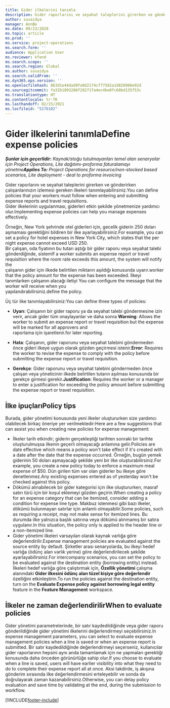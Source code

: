```yaml
---
title: Gider ilkelerini tanımla
description: Gider raporlarını ve seyahat taleplerini girerken ve gönderirken çalışanlarınızın izlemesi gereken gider ilkelerini tanımlayabilirsiniz.
author: suvaidya
manager: AnnBe
ms.date: 09/23/2020
ms.topic: article
ms.prod: ''
ms.service: project-operations
ms.search.form: ''
audience: Application User
ms.reviewer: kfend
ms.search.scope: ''
ms.search.region: Global
ms.author: suvaidya
ms.search.validFrom: ''
ms.dyn365.ops.version: ''
ms.openlocfilehash: 863d1e44dad9fa0d2174cf77582a1d820988e92d
ms.sourcegitcommit: fa32b1893286f20271fa4ec4be8fc68bd135f53c
ms.translationtype: HT
ms.contentlocale: tr-TR
ms.lasthandoff: 02/15/2021
ms.locfileid: "5276102"
---
```

# <a name="define-expense-policies"></a><span data-ttu-id="0f5ff-103">Gider ilkelerini tanımla</span><span class="sxs-lookup"><span data-stu-id="0f5ff-103">Define expense policies</span></span>

<span data-ttu-id="0f5ff-104">_**Şunlar için geçerlidir:** Kaynak/stoğu tutulmayanları temel alan senaryolar için Project Operations, Lite dağıtımı-proforma faturalamayı yönetme_</span><span class="sxs-lookup"><span data-stu-id="0f5ff-104">_**Applies To:** Project Operations for resource/non-stocked based scenarios, Lite deployment - deal to proforma invoicing_</span></span>

<span data-ttu-id="0f5ff-105">Gider raporlarını ve seyahat taleplerini girerken ve gönderirken çalışanlarınızın izlemesi gereken ilkeleri tanımlayabilirsiniz.</span><span class="sxs-lookup"><span data-stu-id="0f5ff-105">You can define policies that your workers must follow when entering and submitting expense reports and travel requisitions.</span></span>         
<span data-ttu-id="0f5ff-106">Gider ilkelerinin uygulanması, giderleri etkin şekilde yönetmenize yardımcı olur.</span><span class="sxs-lookup"><span data-stu-id="0f5ff-106">Implementing expense policies can help you manage expenses effectively.</span></span>         

<span data-ttu-id="0f5ff-107">Örneğin, New York şehrinde otel giderleri için, gecelik giderin 250 doları aşmaması gerektiğini bildiren bir ilke ayarlayabilirsiniz.</span><span class="sxs-lookup"><span data-stu-id="0f5ff-107">For example, you can set a policy for hotel expenses in New York City, which states that the per night expense cannot exceed USD 250.</span></span>       
<span data-ttu-id="0f5ff-108">Bir çalışan, oda fiyatının bu tutarı aştığı bir gider raporu veya seyahat talebi gönderdiğinde, sistem</span><span class="sxs-lookup"><span data-stu-id="0f5ff-108">If a worker submits an expense report or travel requisition where the room rate exceeds this amount, the system will notify the</span></span>         
<span data-ttu-id="0f5ff-109">çalışanın gider için ilkede belirtilen miktarın aşıldığı konusunda uyarır.</span><span class="sxs-lookup"><span data-stu-id="0f5ff-109">worker that the policy amount for the expense has been exceeded.</span></span> <span data-ttu-id="0f5ff-110">İlkeyi tanımlarken çalışanın alacağı iletiyi </span><span class="sxs-lookup"><span data-stu-id="0f5ff-110">You can configure the message that the worker will receive when you</span></span>        
<span data-ttu-id="0f5ff-111">yapılandırabilirsiniz.</span><span class="sxs-lookup"><span data-stu-id="0f5ff-111">define the policy.</span></span>      
        
<span data-ttu-id="0f5ff-112">Üç tür ilke tanımlayabilirsiniz:</span><span class="sxs-lookup"><span data-stu-id="0f5ff-112">You can define three types of policies:</span></span>         
        
- <span data-ttu-id="0f5ff-113">**Uyarı**: Çalışanın bir gider raporu ya da seyahat talebi göndermesine izin verir, ancak gider tüm onaylayanlar ve daha sonra </span><span class="sxs-lookup"><span data-stu-id="0f5ff-113">**Warning**: Allows the worker to submit an expense report or travel requisition but the expense will be marked for all approvers and</span></span>         
  <span data-ttu-id="0f5ff-114">raporlama için işaretlenir.</span><span class="sxs-lookup"><span data-stu-id="0f5ff-114">for later reporting.</span></span>        

- <span data-ttu-id="0f5ff-115">**Hata**: Çalışanın, gider raporunu veya seyahat talebini göndermeden önce gideri ilkeye uygun olarak gözden geçirmesi istenir.</span><span class="sxs-lookup"><span data-stu-id="0f5ff-115">**Error**: Requires the worker to revise the expense to comply with the policy before submitting the expense report or travel requisition.</span></span>        
 
 - <span data-ttu-id="0f5ff-116">**Gerekçe**: Gider raporunu veya seyahat talebini göndermeden önce çalışan veya yöneticinin ilkede belirtilen tutarın aşılması konusunda bir gerekçe girmesi gerekir.</span><span class="sxs-lookup"><span data-stu-id="0f5ff-116">**Justification**: Requires the worker or a manager to enter a justification for exceeding the policy amount before submitting the expense report or travel requisition.</span></span>        

## <a name="policy-tips"></a><span data-ttu-id="0f5ff-117">İlke ipuçları</span><span class="sxs-lookup"><span data-stu-id="0f5ff-117">Policy tips</span></span>
<span data-ttu-id="0f5ff-118">Burada, gider yönetimi konusunda yeni ilkeler oluştururken size yardımcı olabilecek birkaç öneriye yer verilmektedir:</span><span class="sxs-lookup"><span data-stu-id="0f5ff-118">Here are a few suggestions that can assist you when creating new policies for expense management:</span></span> 

- <span data-ttu-id="0f5ff-119">İlkeler tarih etkindir; giderin gerçekleştiği tarihten sonraki bir tarihte oluşturulmuşsa ilkenin geçerli olmayacağı anlamına gelir.</span><span class="sxs-lookup"><span data-stu-id="0f5ff-119">Policies are date effective which means a policy won't take effect if it's created with a date after the date that the expense occurred.</span></span> <span data-ttu-id="0f5ff-120">Örneğin, bugün yemek giderinin 50 doları aşmayacağı şekilde yeni bir ilke oluşturabilirsiniz.</span><span class="sxs-lookup"><span data-stu-id="0f5ff-120">For example, you create a new policy today to enforce a maximum meal expense of $50.</span></span> <span data-ttu-id="0f5ff-121">Dün girilen tüm var olan giderler bu ilkeye göre denetlenmez.</span><span class="sxs-lookup"><span data-stu-id="0f5ff-121">Any existing expenses entered as of yesterday won't be checked against this policy.</span></span>
- <span data-ttu-id="0f5ff-122">Dökümü alınabilecek bir gider kategorisi için ilke oluştururken, masraf satırı türü için bir koşul eklemeyi gözden geçirin.</span><span class="sxs-lookup"><span data-stu-id="0f5ff-122">When creating a policy for an expense category that can be itemized, consider adding a condition for expense line type.</span></span> <span data-ttu-id="0f5ff-123">Makbuz istenmesi gibi bazı ilkeler, dökümü bulunmayan satırlar için anlamlı olmayabilir.</span><span class="sxs-lookup"><span data-stu-id="0f5ff-123">Some policies, such as requiring a receipt, may not make sense for itemized lines.</span></span> <span data-ttu-id="0f5ff-124">Bu durumda ilke yalnızca başlık satırına veya dökümü alınmamış bir satıra uygulanır.</span><span class="sxs-lookup"><span data-stu-id="0f5ff-124">In this situation, the policy only is applied to the header line or a non-itemized line.</span></span> 
- <span data-ttu-id="0f5ff-125">Gider yönetimi ilkeleri varsayılan olarak kaynak varlığa göre değerlendirilir.</span><span class="sxs-lookup"><span data-stu-id="0f5ff-125">Expense management policies are evaluated against the source entity by default.</span></span> <span data-ttu-id="0f5ff-126">Şirketler arası senaryolarda, bu ilkeyi hedef varlığa (ödünç alan varlık yerine) göre değerlendirilecek şekilde ayarlayabilirsiniz.</span><span class="sxs-lookup"><span data-stu-id="0f5ff-126">For intercompany scenarios, you can set the policy to be evaluated against the destination entity (borrowing entity) instead.</span></span> <span data-ttu-id="0f5ff-127">İlkeleri hedef varlığa göre çalıştırmak için, **Özellik yönetimi** çalışma alanındaki **Gider ilkesini ödünç alan tüzel kişiye göre değerlendir** özelliğini etkinleştirin.</span><span class="sxs-lookup"><span data-stu-id="0f5ff-127">To run the policies against the destination entity, turn on the **Evaluate Expense policy against borrowing legal entity** feature in the **Feature Management** workspace.</span></span>

## <a name="when-to-evaluate-policies"></a><span data-ttu-id="0f5ff-128">İlkeler ne zaman değerlendirilir</span><span class="sxs-lookup"><span data-stu-id="0f5ff-128">When to evaluate policies</span></span>

<span data-ttu-id="0f5ff-129">Gider yönetimi parametrelerinde, bir satır kaydedildiğinde veya gider raporu gönderildiğinde gider yönetimi ilkelerini değerlendirmeyi seçebilirsiniz.</span><span class="sxs-lookup"><span data-stu-id="0f5ff-129">In expense management parameters, you can select to evaluate expense management policies when a line is saved or when an expense report is submitted.</span></span> <span data-ttu-id="0f5ff-130">Bir satır kaydedildiğinde değerlendirmeyi seçerseniz, kullanıcılar gider raporlarının hepsini aynı anda tamamlamak için ne yapmaları gerektiği konusunda daha önceden görünürlüğe sahip olur.</span><span class="sxs-lookup"><span data-stu-id="0f5ff-130">If you choose to evaluate when a line is saved, users will have earlier visibility into what they need to do to complete their expense report all at once.</span></span> <span data-ttu-id="0f5ff-131">Aksi takdirde, iş akışına gönderim sırasında ilke değerlendirmesini erteleyebilir ve sonda da doğrulayarak zaman kazanabilirsiniz.</span><span class="sxs-lookup"><span data-stu-id="0f5ff-131">Otherwise, you can delay policy evaluation and save time by validating at the end, during the submission to workflow.</span></span>


[!INCLUDE[footer-include](../includes/footer-banner.md)]